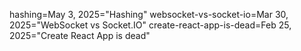 hashing=May 3, 2025="Hashing"
websocket-vs-socket-io=Mar 30, 2025="WebSocket vs Socket.IO"
create-react-app-is-dead=Feb 25, 2025="Create React App is dead"
